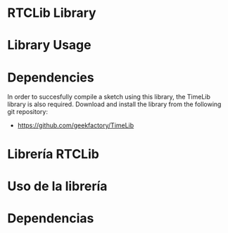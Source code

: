 RTCLib Library
====

Library Usage
========


Dependencies
========
In order to succesfully compile a sketch using this library, the TimeLib library is also required. Download and install the library from the following git repository:

* https://github.com/geekfactory/TimeLib

Librería RTCLib
====

Uso de la librería
========

Dependencias
========

